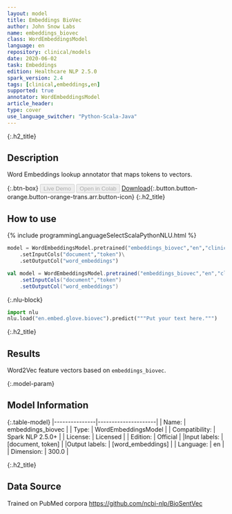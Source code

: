 ```yaml
---
layout: model
title: Embeddings BioVec
author: John Snow Labs
name: embeddings_biovec
class: WordEmbeddingsModel
language: en
repository: clinical/models
date: 2020-06-02
task: Embeddings
edition: Healthcare NLP 2.5.0
spark_version: 2.4
tags: [clinical,embeddings,en]
supported: true
annotator: WordEmbeddingsModel
article_header:
type: cover
use_language_switcher: "Python-Scala-Java"
---
```


{:.h2_title}
## Description
Word Embeddings lookup annotator that maps tokens to vectors.

{:.btn-box}
<button class="button button-orange" disabled>Live Demo</button>
<button class="button button-orange" disabled>Open in Colab</button>
[Download](https://s3.amazonaws.com/auxdata.johnsnowlabs.com/clinical/models/embeddings_biovec_en_2.5.0_2.4_1591068211397.zip){:.button.button-orange.button-orange-trans.arr.button-icon}
{:.h2_title}
## How to use 
<div class="tabs-box" markdown="1">

{% include programmingLanguageSelectScalaPythonNLU.html %}

```python
model = WordEmbeddingsModel.pretrained("embeddings_biovec","en","clinical/models")\
	.setInputCols("document","token")\
	.setOutputCol("word_embeddings")
```

```scala
val model = WordEmbeddingsModel.pretrained("embeddings_biovec","en","clinical/models")
	.setInputCols("document","token")
	.setOutputCol("word_embeddings")
```


{:.nlu-block}
```python
import nlu
nlu.load("en.embed.glove.biovec").predict("""Put your text here.""")
```

</div>

{:.h2_title}
## Results
Word2Vec feature vectors based on ``embeddings_biovec``.

{:.model-param}
## Model Information

{:.table-model}
|---------------|---------------------|
| Name:          | embeddings_biovec   |
| Type:   | WordEmbeddingsModel |
| Compatibility: | Spark NLP 2.5.0+              |
| License:       | Licensed            |
| Edition:       | Official          |
|Input labels:        | [document, token]     |
|Output labels:       | [word_embeddings]     |
| Language:      | en                  |
| Dimension:    | 300.0               |

{:.h2_title}
## Data Source
Trained on PubMed corpora
https://github.com/ncbi-nlp/BioSentVec